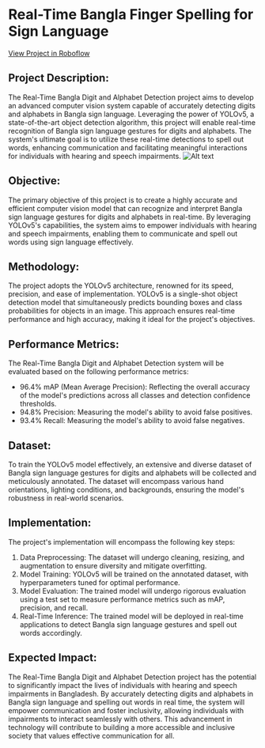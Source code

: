 # Real-Time Bangla Finger Spelling for Sign Language
[View Project in Roboflow](https://app.roboflow.com/manarat-international-university/bangla-sign-language-detection-system-using-yolov5/overview)
## Project Description:
The Real-Time Bangla Digit and Alphabet Detection project aims to develop an advanced computer vision system capable of accurately detecting digits and alphabets in Bangla sign language. Leveraging the power of YOLOv5, a state-of-the-art object detection algorithm, this project will enable real-time recognition of Bangla sign language gestures for digits and alphabets. The system's ultimate goal is to utilize these real-time detections to spell out words, enhancing communication and facilitating meaningful interactions for individuals with hearing and speech impairments.
![Alt text](My_Movie_3_AdobeExpress.gif)
## Objective:
The primary objective of this project is to create a highly accurate and efficient computer vision model that can recognize and interpret Bangla sign language gestures for digits and alphabets in real-time. By leveraging YOLOv5's capabilities, the system aims to empower individuals with hearing and speech impairments, enabling them to communicate and spell out words using sign language effectively.

## Methodology:
The project adopts the YOLOv5 architecture, renowned for its speed, precision, and ease of implementation. YOLOv5 is a single-shot object detection model that simultaneously predicts bounding boxes and class probabilities for objects in an image. This approach ensures real-time performance and high accuracy, making it ideal for the project's objectives.

## Performance Metrics:
The Real-Time Bangla Digit and Alphabet Detection system will be evaluated based on the following performance metrics:

- 96.4% mAP (Mean Average Precision): Reflecting the overall accuracy of the model's predictions across all classes and detection confidence thresholds.
- 94.8% Precision: Measuring the model's ability to avoid false positives.
- 93.4% Recall: Measuring the model's ability to avoid false negatives.

## Dataset:
To train the YOLOv5 model effectively, an extensive and diverse dataset of Bangla sign language gestures for digits and alphabets will be collected and meticulously annotated. The dataset will encompass various hand orientations, lighting conditions, and backgrounds, ensuring the model's robustness in real-world scenarios.

## Implementation:
The project's implementation will encompass the following key steps:

1. Data Preprocessing: The dataset will undergo cleaning, resizing, and augmentation to ensure diversity and mitigate overfitting.
2. Model Training: YOLOv5 will be trained on the annotated dataset, with hyperparameters tuned for optimal performance.
3. Model Evaluation: The trained model will undergo rigorous evaluation using a test set to measure performance metrics such as mAP, precision, and recall.
4. Real-Time Inference: The trained model will be deployed in real-time applications to detect Bangla sign language gestures and spell out words accordingly.

## Expected Impact:
The Real-Time Bangla Digit and Alphabet Detection project has the potential to significantly impact the lives of individuals with hearing and speech impairments in Bangladesh. By accurately detecting digits and alphabets in Bangla sign language and spelling out words in real time, the system will empower communication and foster inclusivity, allowing individuals with impairments to interact seamlessly with others. This advancement in technology will contribute to building a more accessible and inclusive society that values effective communication for all.

